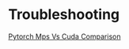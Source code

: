 # Troubleshooting

[Pytorch Mps Vs Cuda Comparison](https://www.restack.io/p/pytorch-answer-mps-vs-cuda)